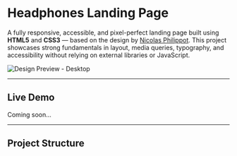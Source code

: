 # Headphones Landing Page

A fully responsive, accessible, and pixel-perfect landing page built using **HTML5** and **CSS3** — based on the design by [Nicolas Philippot](https://www.behance.net/nicolasphilippot). This project showcases strong fundamentals in layout, media queries, typography, and accessibility without relying on external libraries or JavaScript.

![Design Preview - Desktop](./01_headphones_desktop@2x.png)

---

## Live Demo

Coming soon...

---

## Project Structure

